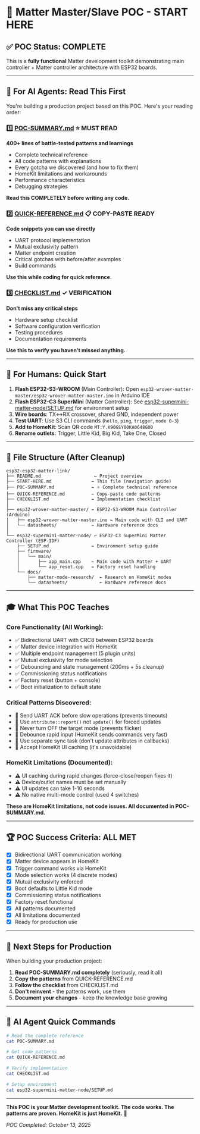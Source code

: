 # 🎃 Matter Master/Slave POC - START HERE

## ✅ POC Status: COMPLETE

This is a **fully functional** Matter development toolkit demonstrating main controller + Matter controller architecture with ESP32 boards.

---

## 🚀 For AI Agents: Read This First

You're building a production project based on this POC. Here's your reading order:

### 1️⃣ **[POC-SUMMARY.md](POC-SUMMARY.md)** ⭐ MUST READ
**400+ lines of battle-tested patterns and learnings**
- Complete technical reference
- All code patterns with explanations
- Every gotcha we discovered (and how to fix them)
- HomeKit limitations and workarounds
- Performance characteristics
- Debugging strategies

**Read this COMPLETELY before writing any code.**

### 2️⃣ **[QUICK-REFERENCE.md](QUICK-REFERENCE.md)** 📋 COPY-PASTE READY
**Code snippets you can use directly**
- UART protocol implementation
- Mutual exclusivity pattern
- Matter endpoint creation
- Critical gotchas with before/after examples
- Build commands

**Use this while coding for quick reference.**

### 3️⃣ **[CHECKLIST.md](CHECKLIST.md)** ✓ VERIFICATION
**Don't miss any critical steps**
- Hardware setup checklist
- Software configuration verification
- Testing procedures
- Documentation requirements

**Use this to verify you haven't missed anything.**

---

## 🎯 For Humans: Quick Start

1. **Flash ESP32-S3-WROOM** (Main Controller): Open `esp32-wrover-matter-master/esp32-wrover-matter-master.ino` in Arduino IDE
2. **Flash ESP32-C3 SuperMini** (Matter Controller): See [esp32-supermini-matter-node/SETUP.md](esp32-supermini-matter-node/SETUP.md) for environment setup
3. **Wire boards**: TX↔RX crossover, shared GND, independent power
4. **Test UART**: Use S3 CLI commands (`hello`, `ping`, `trigger`, `mode 0-3`)
5. **Add to HomeKit**: Scan QR code `MT:Y.K90GSY00KA0648G00`
6. **Rename outlets**: Trigger, Little Kid, Big Kid, Take One, Closed

---

## 📁 File Structure (After Cleanup)

```
esp32-esp32-matter-link/
├── README.md                    ← Project overview
├── START-HERE.md               ← This file (navigation guide)
├── POC-SUMMARY.md              ← ⭐ Complete technical reference
├── QUICK-REFERENCE.md          ← Copy-paste code patterns
├── CHECKLIST.md                ← Implementation checklist
│
├── esp32-wrover-matter-master/ ← ESP32-S3-WROOM Main Controller (Arduino)
│   ├── esp32-wrover-matter-master.ino ← Main code with CLI and UART
│   └── datasheets/             ← Hardware reference docs
│
└── esp32-supermini-matter-node/ ← ESP32-C3 SuperMini Matter Controller (ESP-IDF)
    ├── SETUP.md                ← Environment setup guide
    ├── firmware/
    │   └── main/
    │       ├── app_main.cpp    ← Main code with Matter + UART
    │       └── app_reset.cpp   ← Factory reset handling
    └── docs/
        ├── matter-mode-research/  ← Research on HomeKit modes
        └── datasheets/            ← Hardware reference docs
```

---

## 🎓 What This POC Teaches

### Core Functionality (All Working):
- ✅ Bidirectional UART with CRC8 between ESP32 boards
- ✅ Matter device integration with HomeKit
- ✅ Multiple endpoint management (5 plugin units)
- ✅ Mutual exclusivity for mode selection
- ✅ Debouncing and state management (200ms + 5s cleanup)
- ✅ Commissioning status notifications
- ✅ Factory reset (button + console)
- ✅ Boot initialization to default state

### Critical Patterns Discovered:
- 🔑 Send UART ACK before slow operations (prevents timeouts)
- 🔑 Use `attribute::report()` not `update()` for forced updates
- 🔑 Never turn OFF the target mode (prevents flicker)
- 🔑 Debounce rapid input (HomeKit sends commands very fast)
- 🔑 Use separate sync task (don't update attributes in callbacks)
- 🔑 Accept HomeKit UI caching (it's unavoidable)

### HomeKit Limitations (Documented):
- ⚠️ UI caching during rapid changes (force-close/reopen fixes it)
- ⚠️ Device/outlet names must be set manually
- ⚠️ UI updates can take 1-10 seconds
- ⚠️ No native multi-mode control (used 4 switches)

**These are HomeKit limitations, not code issues. All documented in POC-SUMMARY.md.**

---

## 🏆 POC Success Criteria: ALL MET

- [x] Bidirectional UART communication working
- [x] Matter device appears in HomeKit
- [x] Trigger command works via HomeKit
- [x] Mode selection works (4 discrete modes)
- [x] Mutual exclusivity enforced
- [x] Boot defaults to Little Kid mode
- [x] Commissioning status notifications
- [x] Factory reset functional
- [x] All patterns documented
- [x] All limitations documented
- [x] Ready for production use

---

## 🎯 Next Steps for Production

When building your production project:

1. **Read POC-SUMMARY.md completely** (seriously, read it all)
2. **Copy the patterns** from QUICK-REFERENCE.md
3. **Follow the checklist** from CHECKLIST.md
4. **Don't reinvent** - the patterns work, use them
5. **Document your changes** - keep the knowledge base growing

---

## 🤖 AI Agent Quick Commands

```bash
# Read the complete reference
cat POC-SUMMARY.md

# Get code patterns
cat QUICK-REFERENCE.md

# Verify implementation
cat CHECKLIST.md

# Setup environment
cat esp32-supermini-matter-node/SETUP.md
```

---

**This POC is your Matter development toolkit. The code works. The patterns are proven. HomeKit is just HomeKit.** 🎃

*POC Completed: October 13, 2025*

